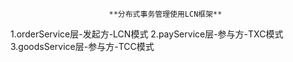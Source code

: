                           **分布式事务管理使用LCN框架**
 1.orderService层-发起方-LCN模式
 2.payService层-参与方-TXC模式
 3.goodsService层-参与方-TCC模式

